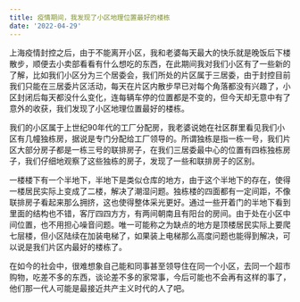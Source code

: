 ```yaml
---
title: 疫情期间，我发现了小区地理位置最好的楼栋
date: '2022-04-29'
---
```

上海疫情封控之后，由于不能离开小区，我和老婆每天最大的快乐就是晚饭后下楼散步，顺便去小卖部看看有什么想吃的东西，在此期间我对我们小区有了一些新的了解，比如我们小区分为三个居委会，我们所处的片区属于三居委，由于封控目前我们只能在三居委片区活动，每天在片区内散步早已对每个角落都没有兴趣了，小区封闭后每天都没什么变化，连每辆车停的位置都是不变的，但今天却无意中有了意外的收获，我们发现了小区地理位置最好的楼栋。

我们的小区属于上世纪90年代的工厂分配房，我老婆说她在社区群里看见我们小区有几幢独栋房，据说是专门分配给工厂领导的。所谓独栋是指一栋一号，我们片区大部分房子都是一栋三号的联排房子，在我们三居委最中心的位置有四栋独栋房子，我们仔细地观察了这些独栋的房子，发现了一些和联排房子的区别。

一楼楼下有一个半地下，半地下是类似仓库的地方，由于这个半地下的存在，使得一楼居民实际上变成了二楼，解决了潮湿问题。独栋楼的四面都有一定间距，不像联排房子看起来那么拥挤，这也使得整体采光更好。通过一些开着门的半地下看到里面的结构也不错，客厅四四方方，有两间朝南且有阳台的房间。由于处在小区中间位置，也不用担心噪音问题。唯一可能称之为缺点的地方是顶楼居民实际上要爬七层楼，但小区陆续在加装电梯了，如果装上电梯那么高度问题也能得到解决，可以说是我们片区内最好的楼栋了。

在如今的社会中，很难想象自己能和同事甚至领导住在同一个小区，去同一个超市购物，吃差不多的东西，谈论差不多的家常事，今后可能也不会再有这样的事了，他们那一代人可能是最接近共产主义时代的人了吧。
